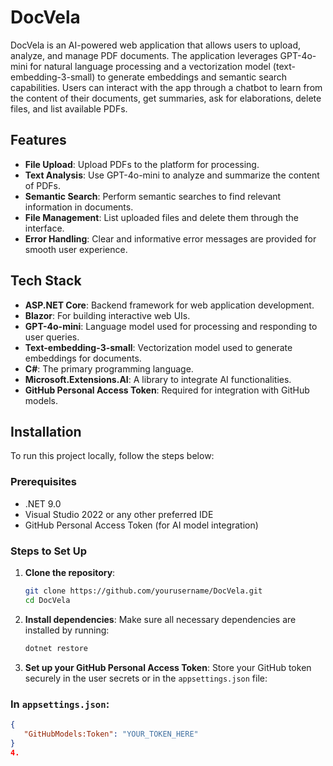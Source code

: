 # DocVela

DocVela is an AI-powered web application that allows users to upload, analyze, and manage PDF documents. The application leverages GPT-4o-mini for natural language processing and a vectorization model (text-embedding-3-small) to generate embeddings and semantic search capabilities. Users can interact with the app through a chatbot to learn from the content of their documents, get summaries, ask for elaborations, delete files, and list available PDFs.

## Features

- **File Upload**: Upload PDFs to the platform for processing.
- **Text Analysis**: Use GPT-4o-mini to analyze and summarize the content of PDFs.
- **Semantic Search**: Perform semantic searches to find relevant information in documents.
- **File Management**: List uploaded files and delete them through the interface.
- **Error Handling**: Clear and informative error messages are provided for smooth user experience.

## Tech Stack

- **ASP.NET Core**: Backend framework for web application development.
- **Blazor**: For building interactive web UIs.
- **GPT-4o-mini**: Language model used for processing and responding to user queries.
- **Text-embedding-3-small**: Vectorization model used to generate embeddings for documents.
- **C#**: The primary programming language.
- **Microsoft.Extensions.AI**: A library to integrate AI functionalities.
- **GitHub Personal Access Token**: Required for integration with GitHub models.

## Installation

To run this project locally, follow the steps below:

### Prerequisites

- .NET 9.0 
- Visual Studio 2022 or any other preferred IDE
- GitHub Personal Access Token (for AI model integration)

### Steps to Set Up

1. **Clone the repository**:
   ```bash
   git clone https://github.com/yourusername/DocVela.git
   cd DocVela
2. **Install dependencies**:
   Make sure all necessary dependencies are installed by running:

   ```bash
   dotnet restore
3. **Set up your GitHub Personal Access Token**:
   Store your GitHub token securely in the user secrets or in the `appsettings.json` file:

### In `appsettings.json`:
```json
{
   "GitHubModels:Token": "YOUR_TOKEN_HERE"
}
4. 
